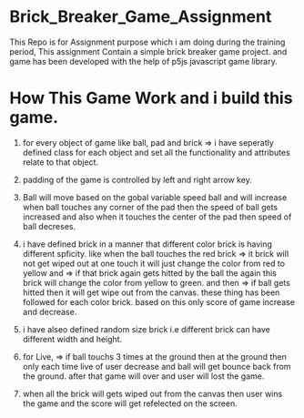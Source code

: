 # Brick_Breaker_Game_Assignment
 This Repo is for Assignment purpose which i am doing during the training period,  This assignment Contain a simple brick breaker game project. and game has been developed with the help of p5js javascript game  library.


 # How This Game Work and i build this game.

 1. for every object of game like ball, pad and brick => i have seperatly defined class for each object and set all the functionality and attributes relate to that object.

 2. padding of the game is controlled by left and right arrow key.

 3. Ball will move based on the gobal variable speed ball and will increase when ball touches any corner of the pad then the speed of ball gets increased and also when it touches the center of the pad then speed of ball decreses.

 4. i have defined brick in a manner that different color brick is having different spficity. like when the ball touches the red brick => it brick will not get wiped out at one touch it will just change the color from red to yellow and => if that brick again gets hitted by the ball the again this brick will change the color from yellow to green. and then => if ball gets hitted then it will get wipe out from the canvas. these thing has been followed for each color brick. based on this only score of game increase and decrease.

 5. i have alseo defined random size brick i.e different brick can have different width and height.

5. for Live, => if ball touchs 3 times at the ground then at the ground then only each time live of user decrease and ball will get bounce back from the ground. after that game will over and user will lost the game.

6. when all the brick will gets wiped out from the canvas then user wins the game and the score will get refelected on the screen.

